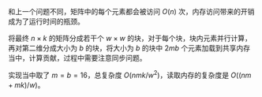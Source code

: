 和上一个问题不同，矩阵中的每个元素都会被访问 $O(n)$ 次，内存访问带来的开销成为了运行时间的瓶颈。

将最终 $n\times k$ 的矩阵分成若干个 $w\times w$ 的块，对于每个块，块内元素并行计算，再对第二维分成大小为 $b$ 的块，将大小为 $b$ 的块中 $2mb$ 个元素加载到共享内存当中，计算贡献，过程中需要注意同步问题。

实现当中取了 $m=b=16$，总复杂度 $O(nmk/w^2)$，读取内存的复杂度是 $O((nm+mk)/w)$。
